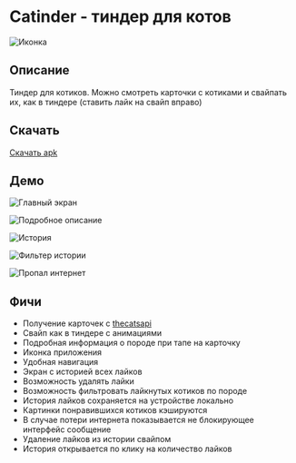 # Catinder - тиндер для котов

![Иконка](assets/icon.png)

## Описание

Тиндер для котиков. Можно смотреть карточки с котиками и свайпать их, как в тиндере
(ставить лайк на свайп вправо)

## Скачать

[Скачать apk](https://disk.yandex.com/d/0i3iRbCPEVFp8w)

## Демо

![Главный экран](assets/demo-main-screen.jpg)

![Подробное описание](assets/demo-details-info.jpg)

![История](assets/demo-history.jpg)

![Фильтер истории](assets/demo-filter.jpg)

![Пропал интернет](assets/demo-no-internet.jpg)

## Фичи

- Получение карточек с [thecatsapi](thecatapi.com)
- Свайп как в тиндере с анимациями
- Подробная информация о породе при тапе на карточку
- Иконка приложения
- Удобная навигация
- Экран с историей всех лайков
- Возможность удалять лайки
- Возможность фильтровать лайкнутых котиков по породе
- История лайков сохраняется на устройстве локально
- Картинки понравившихся котиков кэшируются
- В случае потери интернета показывается не блокирующее интерфейс сообщение
- Удаление лайков из истории свайпом
- История открывается по клику на количество лайков
